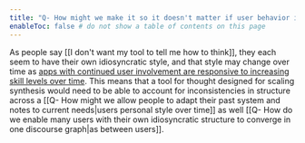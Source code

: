 ```yaml
---
title: "Q- How might we make it so it doesn't matter if user behavior is inconsistent"
enableToc: false # do not show a table of contents on this page
---
```

As people say [[I don't want my tool to tell me how to think]], they each seem to have their own idiosyncratic style, and that style may change over time as [apps with continued user involvement are responsive to increasing skill levels over time](https://robhaisfield.com/notes/apps-with-continued-user-involvement-are-responsive-to-increasing-skill-levels-over-time).  This means that a tool for thought designed for scaling synthesis would need to be able to account for inconsistencies in structure across a [[Q- How might we allow people to adapt their past system and notes to current needs|users personal style over time]] as well [[Q- How do we enable many users with their own idiosyncratic structure to converge in one discourse graph|as between users]].